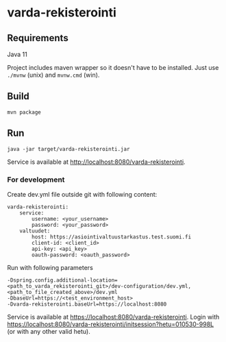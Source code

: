# varda-rekisterointi

## Requirements

Java 11

Project includes maven wrapper so it doesn't have to be installed. Just use `./mvnw` (unix) and `mvnw.cmd` (win).

## Build

    mvn package

## Run

    java -jar target/varda-rekisterointi.jar

Service is available at <http://localhost:8080/varda-rekisterointi>.

### For development

Create dev.yml file outside git with following content:

    varda-rekisterointi:
        service:
            username: <your_username>
            password: <your_password>
        valtuudet:
            host: https://asiointivaltuustarkastus.test.suomi.fi
            client-id: <client_id>
            api-key: <api_key>
            oauth-password: <oauth_password>

Run with following parameters

    -Dspring.config.additional-location=<path_to_varda_rekisterointi_git>/dev-configuration/dev.yml,<path_to_file_created_above>/dev.yml
    -DbaseUrl=https://<test_environment_host>
    -Dvarda-rekisterointi.baseUrl=https://localhost:8080

Service is available at <https://localhost:8080/varda-rekisterointi>.
Login with <https://localhost:8080/varda-rekisterointi/initsession?hetu=010530-998L> (or with any other valid hetu).
